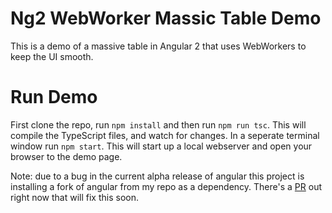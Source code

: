 # Ng2 WebWorker Massic Table Demo
This is a demo of a massive table in Angular 2 that uses WebWorkers to keep the UI smooth.

# Run Demo
First clone the repo, run `npm install` and then run `npm run tsc`. This will compile the TypeScript files, and watch for changes.
In a seperate terminal window run `npm start`. This will start up a local webserver and open your browser to the demo page.

Note: due to a bug in the current alpha release of angular this project is installing a fork of angular from my repo as a dependency.
There's a [PR](https://github.com/angular/angular/pull/4840) out right now that will fix this soon.
